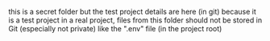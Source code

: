 this is a secret folder
but the test project details are here (in git) because it is a test project
in a real project, files from this folder should not be stored in Git (especially not private)
like the ".env" file (in the project root)
